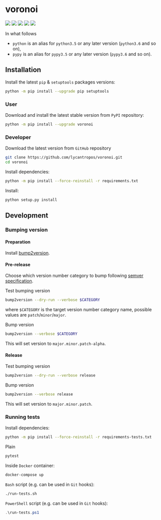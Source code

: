 voronoi
=======

[![](https://travis-ci.com/lycantropos/voronoi.svg?branch=master)](https://travis-ci.com/lycantropos/voronoi "Travis CI")
[![](https://dev.azure.com/lycantropos/voronoi/_apis/build/status/lycantropos.voronoi?branchName=master)](https://dev.azure.com/lycantropos/voronoi/_build/latest?definitionId=29&branchName=master "Azure Pipelines")
[![](https://codecov.io/gh/lycantropos/voronoi/branch/master/graph/badge.svg)](https://codecov.io/gh/lycantropos/voronoi "Codecov")
[![](https://img.shields.io/github/license/lycantropos/voronoi.svg)](https://github.com/lycantropos/voronoi/blob/master/LICENSE "License")
[![](https://badge.fury.io/py/voronoi.svg)](https://badge.fury.io/py/voronoi "PyPI")

In what follows
- `python` is an alias for `python3.5` or any later
version (`python3.6` and so on),
- `pypy` is an alias for `pypy3.5` or any later
version (`pypy3.6` and so on).

Installation
------------

Install the latest `pip` & `setuptools` packages versions:
```bash
python -m pip install --upgrade pip setuptools
```

### User

Download and install the latest stable version from `PyPI` repository:
```bash
python -m pip install --upgrade voronoi
```

### Developer

Download the latest version from `GitHub` repository
```bash
git clone https://github.com/lycantropos/voronoi.git
cd voronoi
```

Install dependencies:
```bash
python -m pip install --force-reinstall -r requirements.txt
```

Install:
```bash
python setup.py install
```

Development
-----------

### Bumping version

#### Preparation

Install
[bump2version](https://github.com/c4urself/bump2version#installation).

#### Pre-release

Choose which version number category to bump following [semver
specification](http://semver.org/).

Test bumping version
```bash
bump2version --dry-run --verbose $CATEGORY
```

where `$CATEGORY` is the target version number category name, possible
values are `patch`/`minor`/`major`.

Bump version
```bash
bump2version --verbose $CATEGORY
```

This will set version to `major.minor.patch-alpha`. 

#### Release

Test bumping version
```bash
bump2version --dry-run --verbose release
```

Bump version
```bash
bump2version --verbose release
```

This will set version to `major.minor.patch`.

### Running tests

Install dependencies:
```bash
python -m pip install --force-reinstall -r requirements-tests.txt
```

Plain
```bash
pytest
```

Inside `Docker` container:
```bash
docker-compose up
```

`Bash` script (e.g. can be used in `Git` hooks):
```bash
./run-tests.sh
```

`PowerShell` script (e.g. can be used in `Git` hooks):
```powershell
.\run-tests.ps1
```
